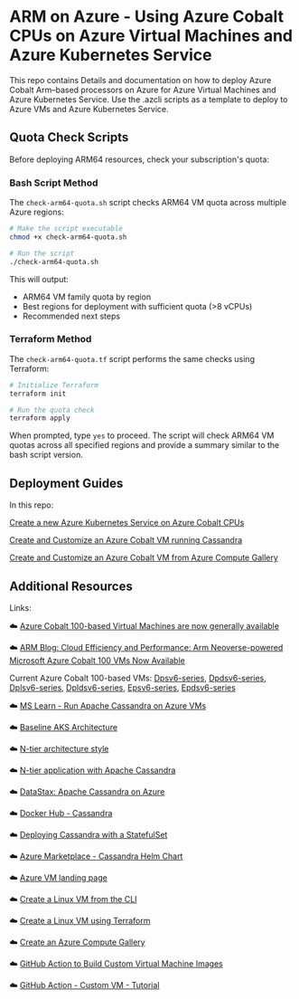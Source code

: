 # ARM on Azure - Using Azure Cobalt CPUs on Azure Virtual Machines and Azure Kubernetes Service

This repo contains Details and documentation on how to deploy Azure Cobalt Arm–based processors on Azure for Azure Virtual Machines and Azure Kubernetes Service.  Use the .azcli scripts as a template to deploy to Azure VMs and Azure Kubernetes Service.  

## Quota Check Scripts

Before deploying ARM64 resources, check your subscription's quota:

### Bash Script Method

The `check-arm64-quota.sh` script checks ARM64 VM quota across multiple Azure regions:

```bash
# Make the script executable
chmod +x check-arm64-quota.sh

# Run the script
./check-arm64-quota.sh
```

This will output:
- ARM64 VM family quota by region
- Best regions for deployment with sufficient quota (>8 vCPUs)
- Recommended next steps

### Terraform Method

The `check-arm64-quota.tf` script performs the same checks using Terraform:

```bash
# Initialize Terraform
terraform init

# Run the quota check
terraform apply
```

When prompted, type `yes` to proceed. The script will check ARM64 VM quotas across all specified regions and provide a summary similar to the bash script version.

## Deployment Guides

In this repo: 

[Create a new Azure Kubernetes Service on Azure Cobalt CPUs](aks/cobalt-deploy-to-aks.md) 

[Create and Customize an Azure Cobalt VM running Cassandra](vm/cobalt-deploy-to-vm.md)

[Create and Customize an Azure Cobalt VM from Azure Compute Gallery](vm/cobalt-deploy-to-vm-with-gallery.md)


## Additional Resources

Links: 

☁️ <a href='https://azure.microsoft.com/en-us/blog/azure-cobalt-100-based-virtual-machines-are-now-generally-available' target='_blank'>Azure Cobalt 100-based Virtual Machines are now generally available</a> 

☁️ <a href='https://newsroom.arm.com/blog/arm-powered-microsoft-azure-cobalt-100-vms' target='_blank'>ARM Blog: Cloud Efficiency and Performance: Arm Neoverse-powered Microsoft Azure Cobalt 100 VMs Now Available</a> 

Current Azure Cobalt 100-based VMs: [Dpsv6-series](https://aka.ms/Dpsv6-series_pp), [Dpdsv6-series](https://aka.ms/Dpdsv6-series_pp), [Dplsv6-series](https://aka.ms/Dplsv6-series_pp), [Dpldsv6-series](https://aka.ms/Dpldsv6-series_pp), [Epsv6-series](https://aka.ms/Epsv6-series_pp), [Epdsv6-series](https://aka.ms/Epdsv6-series_pp)


☁️ <a href='https://learn.microsoft.com/en-us/azure/architecture/best-practices/cassandra' target='_blank'>MS Learn - Run Apache Cassandra on Azure VMs</a> 

☁️ <a href='https://learn.microsoft.com/en-us/azure/architecture/reference-architectures/containers/aks/baseline-aks' target='_blank'>Baseline AKS Architecture</a> 

☁️ <a href='https://learn.microsoft.com/en-us/azure/architecture/guide/architecture-styles/n-tier' target='_blank'>N-tier architecture style</a> 

☁️ <a href='https://learn.microsoft.com/en-us/azure/architecture/reference-architectures/n-tier/n-tier-cassandra' target='_blank'>N-tier application with Apache Cassandra</a> 

☁️ <a href='https://www.datastax.com/guides/cassandra-on-azure' target='_blank'>DataStax: Apache Cassandra on Azure</a> 

☁️ <a href='https://hub.docker.com/r/arm64v8/cassandra/' target='_blank'>Docker Hub - Cassandra</a> 

☁️ <a href='https://kubernetes.io/docs/tutorials/stateful-application/cassandra/' target='_blank'>Deploying Cassandra with a StatefulSet</a> 

☁️ <a href='https://azuremarketplace.microsoft.com/en-us/marketplace/apps/bitnami.cassandra-chart?tab=Overview' target='_blank'>Azure Marketplace - Cassandra Helm Chart</a> 

☁️ <a href='https://learn.microsoft.com/en-us/azure/virtual-machines/' target='_blank'>Azure VM landing page</a> 

☁️ <a href='https://learn.microsoft.com/en-us/azure/virtual-machines/linux/quick-create-cli' target='_blank'>Create a Linux VM from the CLI</a> 

☁️ <a href='https://learn.microsoft.com/en-us/azure/virtual-machines/linux/quick-create-terraform' target='_blank'>Create a Linux VM using Terraform</a> 

☁️ <a href='https://learn.microsoft.com/en-us/azure/virtual-machines/create-gallery?tabs=portal%2Cportaldirect%2Ccli2' target='_blank'>Create an Azure Compute Gallery</a> 

☁️ <a href='https://github.com/marketplace/actions/build-azure-virtual-machine-image' target='_blank'>GitHub Action to Build Custom Virtual Machine Images</a> 

☁️ <a href='https://github.com/Azure/build-vm-image/blob/master/tutorial/how-to-use-action.md' target='_blank'>GitHub Action - Custom VM - Tutorial</a>

